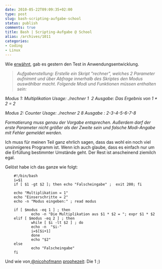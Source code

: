 ```yaml
---
date: 2010-05-22T09:09:35+02:00
type: post
slug: bash-scripting-aufgabe-school
status: publish
comments: true
title: Bash | Scripting-Aufgabe @ School
alias: /archives/1011
categories:
- Coding
- Linux
---
```


Wie [erwähnt](/?p=1005), gab es gestern den Test in Anwendungsentwicklung.


> _Aufgabenstellung: Erstelle ein Skript "rechner", welches 2 Parameter aufnimmt und über Abfrage innerhalb des Skriptes den Modus auswählbar macht. Folgende Modi und Funktionen müssen enthalten sein:_

_Modus 1: Multiplikation
Usage: ./rechner 1  2
Ausgabe: Das Ergebnis von 1 * 2 = 2_

_Modus 2: Counter
Usage: ./rechner 2 8
Ausgabe : 2-3-4-5-6-7-8_

_Formatierung muss genau der Vorgabe entsprechen. Außerdem darf der erste Parameter nicht größer als der Zweite sein und falsche Modi-Angabe mit Fehler gemeldet werden._


Ich muss für meinen Teil ganz ehrlich sagen, dass das wohl ein noch viel unsinnigeres Programm ist. Wenn ich auch glaube, dass es einfach nur um die Erfüllung bestimmter Umstände geht. Der Rest ist anscheinend ziemilch egal.

Gelöst habe ich das ganze wie folgt:


        #!/bin/bash
        i=$1
        if [ $1 -gt $2 ]; then echo "Falscheingabe" ;  exit 200; fi

        echo "Multiplikation = 1"
        echo "Einserschritte = 2"
        echo -n "Modus eingeben:" ; read modus

        if [ $modus -eq 1 ] ; then
                echo -n "Die Multiplikation aus $1 * $2 = "; expr $1 * $2
        elif [ $modus -eq 2 ] ; then
                while [ $i -lt $2 ] ; do
                echo -n  "$i-"
                i=$[$i+1]
                done
                echo "$2"
        else
                echo "Falscheingabe"
        fi


Und wie von[ @nicohofmann](http://twitter.com/nicohofmann) [prophezeit](/?p=1005): Die 1 ;)
